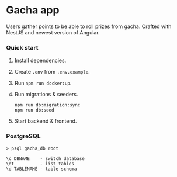 # Gacha app

Users gather points to be able to roll prizes from gacha. Crafted with NestJS and newest version of Angular.

### Quick start

1. Install dependencies.
2. Create `.env` from `.env.example`.
3. Run `npm run docker:up`.
4. Run migrations & seeders.

   ```
   npm run db:migration:sync
   npm run db:seed
   ```

5. Start backend & frontend.

### PostgreSQL

```
> psql gacha_db root

\c DBNAME    - switch database
\dt          - list tables
\d TABLENAME - table schema
```
